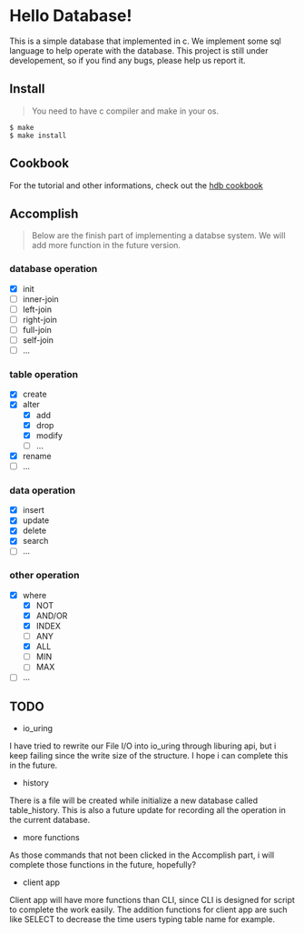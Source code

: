 # Hello Database!

This is a simple database that implemented in c. We implement some sql language to help operate with the database. This project is still under developement, so if you find any bugs, please help us report it.

## Install

> You need to have c compiler and make in your os.

```
$ make
$ make install
```

## Cookbook

For the tutorial and other informations, check out the [hdb cookbook](https://710242.github.io/HDcookbook/)

## Accomplish

> Below are the finish part of implementing a databse system. We will add more function in the future version.

### database operation
- [x] init
- [ ] inner-join
- [ ] left-join
- [ ] right-join
- [ ] full-join
- [ ] self-join
- [ ] ...

### table operation
- [x] create
- [x] alter
  - [x] add
  - [x] drop
  - [x] modify
  - [ ] ...
- [x] rename
- [ ] ...

### data operation
- [x] insert
- [x] update
- [x] delete
- [x] search
- [ ] ...

### other operation
- [x] where
  - [x] NOT
  - [x] AND/OR
  - [x] INDEX
  - [ ] ANY
  - [x] ALL
  - [ ] MIN
  - [ ] MAX
- [ ] ...

## TODO

* io_uring

I have tried to rewrite our File I/O into io_uring through liburing api, but i keep failing since the write size of the structure. I hope i can complete this in the future.

* history

There is a file will be created while initialize a new database called table_history. This is also a future update for recording all the operation in the current database.

* more  functions

As those commands that not been clicked in the Accomplish part, i will complete those functions in the future, hopefully?

* client app

Client app will have more functions than CLI, since CLI is designed for script to complete the work easily. The addition functions for client app are such like SELECT to decrease the time users typing table name for example.
